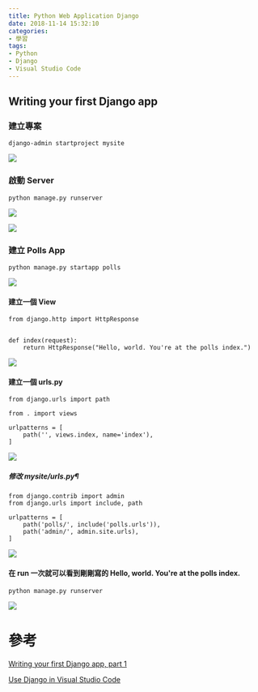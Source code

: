 ```yaml
---
title: Python Web Application Django
date: 2018-11-14 15:32:10
categories:
- 學習
tags:
- Python
- Django
- Visual Studio Code
---
```

## Writing your first Django app

### 建立專案
```
django-admin startproject mysite
```
![](https://i.imgur.com/BYPZQIH.png)

### 啟動 Server

```
python manage.py runserver
```
![](https://i.imgur.com/JU85NzY.png)

![](https://i.imgur.com/zDb7byA.png)


### 建立 Polls App
```
python manage.py startapp polls
```
![](https://i.imgur.com/upH5XoD.png)

#### 建立一個 View

```
from django.http import HttpResponse


def index(request):
    return HttpResponse("Hello, world. You're at the polls index.")
```


![](https://i.imgur.com/fDb7ZSY.png)

#### 建立一個 urls.py

```
from django.urls import path

from . import views

urlpatterns = [
    path('', views.index, name='index'),
]
```
![](https://i.imgur.com/V47boWo.png)


##### 修改 mysite/urls.py¶

```
from django.contrib import admin
from django.urls import include, path

urlpatterns = [
    path('polls/', include('polls.urls')),
    path('admin/', admin.site.urls),
]
```
![](https://i.imgur.com/gzYI2UE.png)

#### 在 run 一次就可以看到剛剛寫的 Hello, world. You're at the polls index.

```
python manage.py runserver
```
![](https://i.imgur.com/RLjX5c4.png)


# 參考
[Writing your first Django app, part 1](https://docs.djangoproject.com/en/2.1/intro/tutorial01/)

[Use Django in Visual Studio Code](https://code.visualstudio.com/docs/python/tutorial-django)
